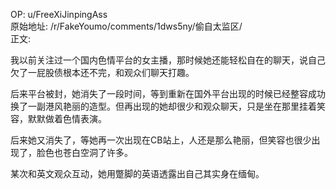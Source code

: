 
OP: u/FreeXiJinpingAss  
原始地址: /r/FakeYoumo/comments/1dws5ny/偷自太监区/  
正文:  

我以前关注过一个国内色情平台的女主播，那时候她还能轻松自在的聊天，说自己欠了一屁股债根本还不完，和观众们聊天打趣。

后来平台被封，她消失了一段时间，等到重新在国外平台出现的时候已经整容成功换了一副港风艳丽的造型。但再出现的她却很少和观众聊天，只是坐在那里挂着笑容，默默做着色情表演。

后来她又消失了，等她再一次出现在CB站上，人还是那么艳丽，但笑容也很少出现了，脸色也苍白空洞了许多。

某次和英文观众互动，她用蹩脚的英语透露出自己其实身在缅甸。
